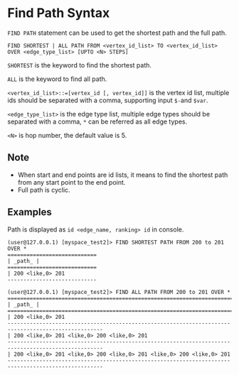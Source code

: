 # Find Path Syntax

`FIND PATH` statement can be used to get the shortest path and the full path.

```
FIND SHORTEST | ALL PATH FROM <vertex_id_list> TO <vertex_id_list> OVER <edge_type_list> [UPTO <N> STEPS]
```

`SHORTEST` is the keyword to find the shortest path.

`ALL` is the keyword to find all path.

`<vertex_id_list>::=[vertex_id [, vertex_id]]` is the vertex id list, multiple ids should be separated with a comma, supporting input ```$-```and ```$var```.

`<edge_type_list>` is the edge type list, multiple edge types should be separated with a comma, ```*``` can be referred as all edge types.


`<N>` is hop number, the default value is 5.

## Note

- When start and end points are id lists, it means to find the shortest path from any start point to the end point.
- Full path is cyclic.

## Examples

Path is displayed as `id <edge_name, ranking> id` in console.

```
(user@127.0.0.1) [myspace_test2]> FIND SHORTEST PATH FROM 200 to 201 OVER *
============================
| _path_ |
============================
| 200 <like,0> 201
----------------------------
```

```
(user@127.0.0.1) [myspace_test2]> FIND ALL PATH FROM 200 to 201 OVER *
====================================================================================================
| _path_ |
====================================================================================================
| 200 <like,0> 201
----------------------------------------------------------------------------------------------------
| 200 <like,0> 201 <like,0> 200 <like,0> 201
----------------------------------------------------------------------------------------------------
| 200 <like,0> 201 <like,0> 200 <like,0> 201 <like,0> 200 <like,0> 201
----------------------------------------------------------------------------------------------------
```